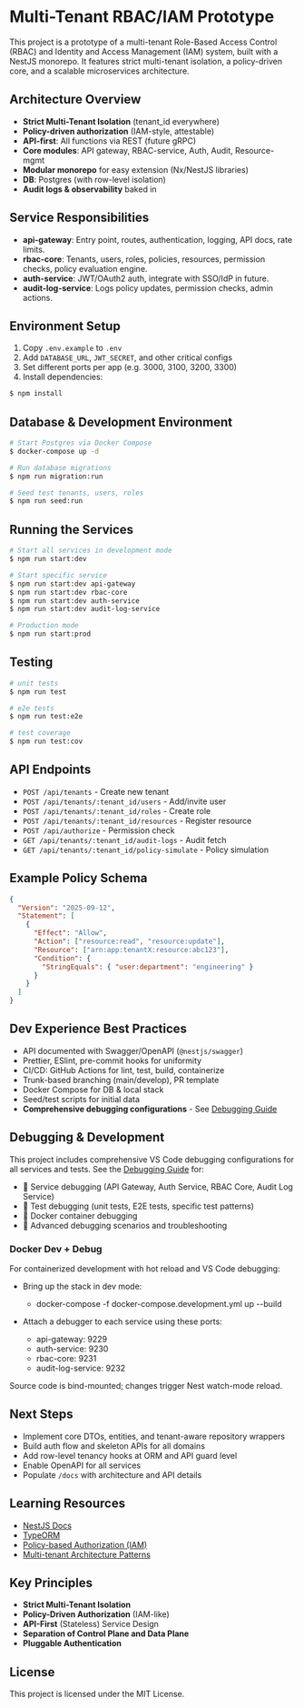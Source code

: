 # Multi-Tenant RBAC/IAM Prototype

This project is a prototype of a multi-tenant Role-Based Access Control (RBAC) and Identity and Access Management (IAM) system, built with a NestJS monorepo. It features strict multi-tenant isolation, a policy-driven core, and a scalable microservices architecture.

## Architecture Overview

- **Strict Multi-Tenant Isolation** (tenant_id everywhere)
- **Policy-driven authorization** (IAM-style, attestable)
- **API-first**: All functions via REST (future gRPC)
- **Core modules**: API gateway, RBAC-service, Auth, Audit, Resource-mgmt
- **Modular monorepo** for easy extension (Nx/NestJS libraries)
- **DB**: Postgres (with row-level isolation)
- **Audit logs & observability** baked in

## Service Responsibilities

- **api-gateway**: Entry point, routes, authentication, logging, API docs, rate limits.
- **rbac-core**: Tenants, users, roles, policies, resources, permission checks, policy evaluation engine.
- **auth-service**: JWT/OAuth2 auth, integrate with SSO/IdP in future.
- **audit-log-service**: Logs policy updates, permission checks, admin actions.

## Environment Setup

1. Copy `.env.example` to `.env`
2. Add `DATABASE_URL`, `JWT_SECRET`, and other critical configs
3. Set different ports per app (e.g. 3000, 3100, 3200, 3300)
4. Install dependencies:

```bash
$ npm install
```

## Database & Development Environment

```bash
# Start Postgres via Docker Compose
$ docker-compose up -d

# Run database migrations
$ npm run migration:run

# Seed test tenants, users, roles
$ npm run seed:run
```

## Running the Services

```bash
# Start all services in development mode
$ npm run start:dev

# Start specific service
$ npm run start:dev api-gateway
$ npm run start:dev rbac-core
$ npm run start:dev auth-service
$ npm run start:dev audit-log-service

# Production mode
$ npm run start:prod
```

## Testing

```bash
# unit tests
$ npm run test

# e2e tests
$ npm run test:e2e

# test coverage
$ npm run test:cov
```

## API Endpoints

- `POST /api/tenants` - Create new tenant
- `POST /api/tenants/:tenant_id/users` - Add/invite user
- `POST /api/tenants/:tenant_id/roles` - Create role
- `POST /api/tenants/:tenant_id/resources` - Register resource
- `POST /api/authorize` - Permission check
- `GET /api/tenants/:tenant_id/audit-logs` - Audit fetch
- `GET /api/tenants/:tenant_id/policy-simulate` - Policy simulation

## Example Policy Schema

```json
{
  "Version": "2025-09-12",
  "Statement": [
    {
      "Effect": "Allow",
      "Action": ["resource:read", "resource:update"],
      "Resource": ["arn:app:tenantX:resource:abc123"],
      "Condition": {
        "StringEquals": { "user:department": "engineering" }
      }
    }
  ]
}
```

## Dev Experience Best Practices

- API documented with Swagger/OpenAPI (`@nestjs/swagger`)
- Prettier, ESlint, pre-commit hooks for uniformity
- CI/CD: GitHub Actions for lint, test, build, containerize
- Trunk-based branching (main/develop), PR template
- Docker Compose for DB & local stack
- Seed/test scripts for initial data
- **Comprehensive debugging configurations** - See [Debugging Guide](docs/DEBUGGING.md)

## Debugging & Development

This project includes comprehensive VS Code debugging configurations for all services and tests. See the [Debugging Guide](docs/DEBUGGING.md) for:

- 🚀 Service debugging (API Gateway, Auth Service, RBAC Core, Audit Log Service)
- 🧪 Test debugging (unit tests, E2E tests, specific test patterns)
- 🐳 Docker container debugging
- 🎯 Advanced debugging scenarios and troubleshooting

### Docker Dev + Debug

For containerized development with hot reload and VS Code debugging:

- Bring up the stack in dev mode:
  - docker-compose -f docker-compose.development.yml up --build

- Attach a debugger to each service using these ports:
  - api-gateway: 9229
  - auth-service: 9230
  - rbac-core: 9231
  - audit-log-service: 9232

Source code is bind-mounted; changes trigger Nest watch-mode reload.

## Next Steps

- Implement core DTOs, entities, and tenant-aware repository wrappers
- Build auth flow and skeleton APIs for all domains
- Add row-level tenancy hooks at ORM and API guard level
- Enable OpenAPI for all services
- Populate `/docs` with architecture and API details

## Learning Resources

- [NestJS Docs](https://docs.nestjs.com)
- [TypeORM](https://typeorm.io)
- [Policy-based Authorization (IAM)](https://docs.aws.amazon.com/IAM/latest/UserGuide/access_policies.html)
- [Multi-tenant Architecture Patterns](https://docs.microsoft.com/en-us/azure/architecture/guide/multitenant/overview)

## Key Principles

- **Strict Multi-Tenant Isolation**
- **Policy-Driven Authorization** (IAM-like)
- **API-First** (Stateless) Service Design
- **Separation of Control Plane and Data Plane**
- **Pluggable Authentication**

## License

This project is licensed under the MIT License.
